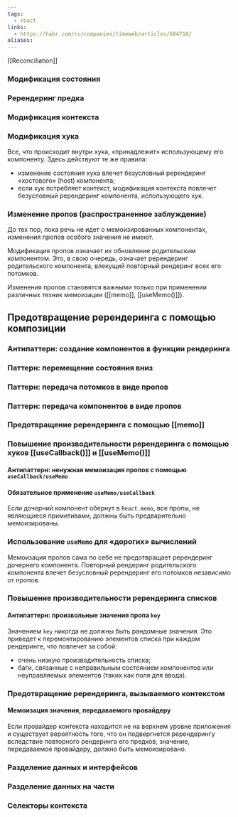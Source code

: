 ```yaml
---
tags:
  - react
links:
  - https://habr.com/ru/companies/timeweb/articles/684718/
aliases:
---
```

[[Reconciliation]]
### Модификация состояния
### Ререндеринг предка
### Модификация контекста

### Модификация хука
Все, что происходит внутри хука, «принадлежит» использующему его компоненту. Здесь действуют те же правила:
- изменение состояния хука влечет безусловный ререндеринг «хостового» (host) компонента;
- если хук потребляет контекст, модификация контекста повлечет безусловный ререндеринг компонента, использующего хук.
### Изменение пропов (распространенное заблуждение)
До тех пор, пока речь не идет о мемоизированных компонентах, изменения пропов особого значения не имеют.

Модификация пропов означает их обновление родительским компонентом. Это, в свою очередь, означает ререндеринг родительского компонента, влекущий повторный рендеринг всех его потомков.

Изменения пропов становятся важными только при применении различных техник мемоизации ([[memo]], [[useMemo()]]).

## Предотвращение ререндеринга с помощью композиции

### Антипаттерн: создание компонентов в функции рендеринга
### Паттерн: перемещение состояния вниз
### Паттерн: передача потомков в виде пропов
### Паттерн: передача компонентов в виде пропов
### Предотвращение ререндеринга с помощью [[memo]]
### Повышение производительности ререндеринга с помощью хуков [[useCallback()]] и [[useMemo()]]
#### Антипаттерн: ненужная мемоизация пропов с помощью `useCallback/useMemo`
#### Обязательное применение `useMemo/useCallback`
Если дочерний компонент обернут в `React.memo`, все пропы, не являющиеся примитивами, должны быть предварительно мемоизированы.
### Использование `useMemo` для «дорогих» вычислений
Мемоизация пропов сама по себе не предотвращает ререндеринг дочернего компонента. Повторный рендеринг родительского компонента влечет безусловный ререндеринг его потомков независимо от пропов.

### Повышение производительности ререндеринга списков
#### Антипаттерн: произвольные значения пропа `key`

Значением `key` никогда не должны быть рандомные значения. Это приведет к перемонтированию элементов списка при каждом рендеринге, что повлечет за собой:
- очень низкую производительность списка;
- баги, связанные с неправильным состоянием компонентов или неуправляемых элементов (таких как поля для ввода).
### Предотвращение ререндеринга, вызываемого контекстом
#### Мемоизация значения, передаваемого провайдеру
Если провайдер контекста находится не на верхнем уровне приложения и существует вероятность того, что он подвергнется ререндерингу вследствие повторного рендеринга его предков, значение, передаваемое провайдеру, должно быть мемоизировано.

### Разделение данных и интерфейсов
### Разделение данных на части
### Селекторы контекста
